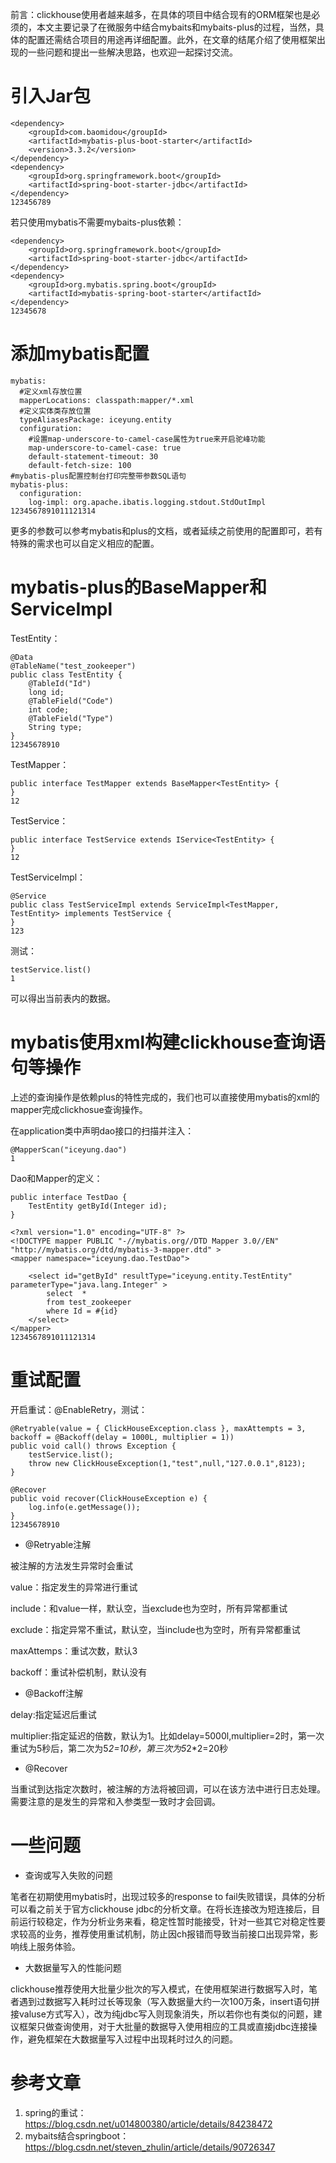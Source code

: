 前言：clickhouse使用者越来越多，在具体的项目中结合现有的ORM框架也是必须的，本文主要记录了在微服务中结合mybaits和mybaits-plus的过程，当然，具体的配置还需结合项目的用途再详细配置。此外，在文章的结尾介绍了使用框架出现的一些问题和提出一些解决思路，也欢迎一起探讨交流。

# **引入Jar包**

```
<dependency>
    <groupId>com.baomidou</groupId>
    <artifactId>mybatis-plus-boot-starter</artifactId>
    <version>3.3.2</version>
</dependency>
<dependency>
    <groupId>org.springframework.boot</groupId>
    <artifactId>spring-boot-starter-jdbc</artifactId>
</dependency>
123456789
```

若只使用mybatis不需要mybaits-plus依赖：

```
<dependency>
    <groupId>org.springframework.boot</groupId>
    <artifactId>spring-boot-starter-jdbc</artifactId>
</dependency>
<dependency>
    <groupId>org.mybatis.spring.boot</groupId>
    <artifactId>mybatis-spring-boot-starter</artifactId>
</dependency>
12345678
```

# **添加mybatis配置**

```
mybatis:
  #定义xml存放位置
  mapperLocations: classpath:mapper/*.xml
  #定义实体类存放位置
  typeAliasesPackage: iceyung.entity
  configuration:
    #设置map-underscore-to-camel-case属性为true来开启驼峰功能
    map-underscore-to-camel-case: true
    default-statement-timeout: 30
    default-fetch-size: 100
#mybatis-plus配置控制台打印完整带参数SQL语句
mybatis-plus:
  configuration:
    log-impl: org.apache.ibatis.logging.stdout.StdOutImpl
1234567891011121314
```

更多的参数可以参考mybatis和plus的文档，或者延续之前使用的配置即可，若有特殊的需求也可以自定义相应的配置。

# **mybatis-plus的BaseMapper和ServiceImpl**

TestEntity：

```
@Data
@TableName("test_zookeeper")
public class TestEntity {
    @TableId("Id")
    long id;
    @TableField("Code")
    int code;
    @TableField("Type")
    String type;
}
12345678910
```

TestMapper：

```
public interface TestMapper extends BaseMapper<TestEntity> {
}
12
```

TestService：

```
public interface TestService extends IService<TestEntity> {
}
12
```

TestServiceImpl：

```
@Service
public class TestServiceImpl extends ServiceImpl<TestMapper, TestEntity> implements TestService {
}
123
```

测试：

```
testService.list()
1
```

可以得出当前表内的数据。

# **mybatis使用xml构建clickhouse查询语句等操作**

上述的查询操作是依赖plus的特性完成的，我们也可以直接使用mybatis的xml的mapper完成clickhosue查询操作。

在application类中声明dao接口的扫描并注入：

```
@MapperScan("iceyung.dao")
1
```

Dao和Mapper的定义：

```
public interface TestDao {
    TestEntity getById(Integer id); 
}

<?xml version="1.0" encoding="UTF-8" ?>
<!DOCTYPE mapper PUBLIC "-//mybatis.org//DTD Mapper 3.0//EN" "http://mybatis.org/dtd/mybatis-3-mapper.dtd" >
<mapper namespace="iceyung.dao.TestDao">
   
    <select id="getById" resultType="iceyung.entity.TestEntity" parameterType="java.lang.Integer" >
        select  *
        from test_zookeeper
        where Id = #{id}
    </select>
</mapper>
1234567891011121314
```

# **重试配置**

开启重试：@EnableRetry，测试：

```
@Retryable(value = { ClickHouseException.class }, maxAttempts = 3, backoff = @Backoff(delay = 1000L, multiplier = 1))
public void call() throws Exception {
    testService.list();
    throw new ClickHouseException(1,"test",null,"127.0.0.1",8123);
}

@Recover
public void recover(ClickHouseException e) {
    log.info(e.getMessage());
}
12345678910
```

- @Retryable注解

被注解的方法发生异常时会重试

value：指定发生的异常进行重试

include：和value一样，默认空，当exclude也为空时，所有异常都重试

exclude：指定异常不重试，默认空，当include也为空时，所有异常都重试

maxAttemps：重试次数，默认3

backoff：重试补偿机制，默认没有

- @Backoff注解

delay:指定延迟后重试

multiplier:指定延迟的倍数，默认为1。比如delay=5000l,multiplier=2时，第一次重试为5秒后，第二次为5*2=10秒，第三次为5*2*2=20秒

- @Recover

当重试到达指定次数时，被注解的方法将被回调，可以在该方法中进行日志处理。需要注意的是发生的异常和入参类型一致时才会回调。

# **一些问题**

- 查询或写入失败的问题

笔者在初期使用mybatis时，出现过较多的response to fail失败错误，具体的分析可以看之前关于官方clickhouse jdbc的分析文章。在将长连接改为短连接后，目前运行较稳定，作为分析业务来看，稳定性暂时能接受，针对一些其它对稳定性要求较高的业务，推荐使用重试机制，防止因ch报错而导致当前接口出现异常，影响线上服务体验。

- 大数据量写入的性能问题

clickhouse推荐使用大批量少批次的写入模式，在使用框架进行数据写入时，笔者遇到过数据写入耗时过长等现象（写入数据量大约一次100万条，insert语句拼接valuse方式写入），改为纯jdbc写入则现象消失，所以若你也有类似的问题，建议框架只做查询使用，对于大批量的数据导入使用相应的工具或直接jdbc连接操作，避免框架在大数据量写入过程中出现耗时过久的问题。

# **参考文章**

1. spring的重试：https://blog.csdn.net/u014800380/article/details/84238472
2. mybaits结合springboot：https://blog.csdn.net/steven_zhulin/article/details/90726347